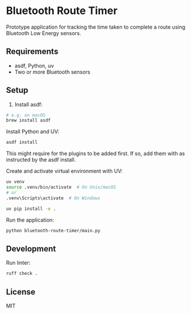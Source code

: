 # Bluetooth Route Timer

Prototype application for tracking the time taken to complete a route using Bluetooth Low Energy sensors.

## Requirements

- asdf, Python, uv
- Two or more Bluetooth sensors

## Setup

1. Install asdf:

```bash
# e.g. on macOS
brew install asdf
```

Install Python and UV:

```bash
asdf install
```

This might require for the plugins to be added first. If so, add them with as instructed by the asdf install.

Create and activate virtual environment with UV:

```bash
uv venv
source .venv/bin/activate  # On Unix/macOS
# or
.venv\Scripts\activate  # On Windows

uv pip install -e .
```

Run the application:

```bash
python bluetooth-route-timer/main.py
```

## Development

Run linter:

```bash
ruff check .
```

## License

MIT
